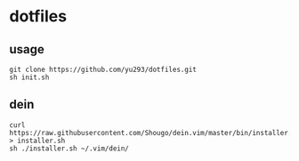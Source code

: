 # dotfiles
## usage
```
git clone https://github.com/yu293/dotfiles.git
sh init.sh
```
## dein
```
curl https://raw.githubusercontent.com/Shougo/dein.vim/master/bin/installer.sh > installer.sh
sh ./installer.sh ~/.vim/dein/
```
